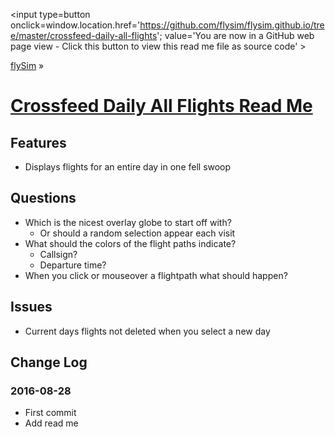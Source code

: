 <span style=display:none; >[You are now in a GitHub source code view - click this link to view Read Me file as a web page]
( https://flysim.github.io/crossfeed-daily-all-flights/#readme.md "View file as a web page." ) </span>
<input type=button onclick=window.location.href='https://github.com/flysim/flysim.github.io/tree/master/crossfeed-daily-all-flights'; 
value='You are now in a GitHub web page view - Click this button to view this read me file as source code' >

[flySim]( https://flysim.github.io/ ) &raquo;

[Crossfeed Daily All Flights Read Me]( https://flysim.github.io/crossfeed-daily-all-flights/#readme.md )
===

## Features

* Displays flights for an entire day in one fell swoop


## Questions

* Which is the nicest overlay globe to start off with?
	* Or should a random selection appear each visit
* What should the colors of the flight paths indicate?
	* Callsign?
	* Departure time?
* When you click or mouseover a flightpath what should happen?


## Issues

* Current days flights not deleted when you select a new day


## Change Log

### 2016-08-28

* First commit
* Add read me